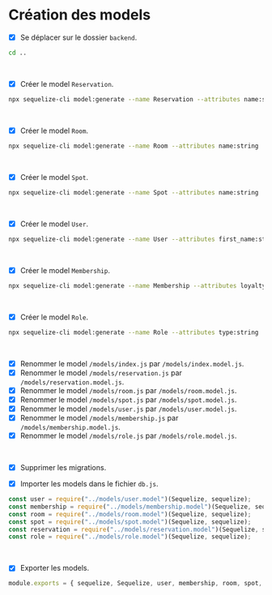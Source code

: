 # Création des models

- [x] Se déplacer sur le dossier `backend`.
```bash
cd ..
```

<br>

- [x] Créer le model `Reservation`.
```bash
npx sequelize-cli model:generate --name Reservation --attributes name:string,date:date,note:string,number_of_customers:integer,status:integer
```

<br>

- [x] Créer le model `Room`.
```bash
npx sequelize-cli model:generate --name Room --attributes name:string
```
<br>

- [x] Créer le model `Spot`.
```bash
npx sequelize-cli model:generate --name Spot --attributes name:string
```

<br>

- [x] Créer le model `User`.
```bash
npx sequelize-cli model:generate --name User --attributes first_name:string,last_name:string,email:string,phone_number:string,password:string
```

<br>

- [x] Créer le model `Membership`.
```bash
npx sequelize-cli model:generate --name Membership --attributes loyalty_status:string,number_of_reservations:integer,expiration_date:date
```

<br>

- [x] Créer le model `Role`.
```bash
npx sequelize-cli model:generate --name Role --attributes type:string
```

<br>

- [x] Renommer le model `/models/index.js` par `/models/index.model.js`.
- [x] Renommer le model `/models/reservation.js` par `/models/reservation.model.js`.
- [x] Renommer le model `/models/room.js` par `/models/room.model.js`.
- [x] Renommer le model `/models/spot.js` par `/models/spot.model.js`.
- [x] Renommer le model `/models/user.js` par `/models/user.model.js`.
- [x] Renommer le model `/models/membership.js` par `/models/membership.model.js`.
- [x] Renommer le model `/models/role.js` par `/models/role.model.js`.

 <br>
 
- [x] Supprimer les migrations.

- [x] Importer les models dans le fichier `db.js`.
```javascript
const user = require("../models/user.model")(Sequelize, sequelize);
const membership = require("../models/membership.model")(Sequelize, sequelize);
const room = require("../models/room.model")(Sequelize, sequelize);
const spot = require("../models/spot.model")(Sequelize, sequelize);
const reservation = require("../models/reservation.model")(Sequelize, sequelize);
const role = require("../models/role.model")(Sequelize, sequelize);
```

<br>

- [x] Exporter les models.
```javascript
module.exports = { sequelize, Sequelize, user, membership, room, spot, reservation, role };
```
